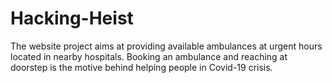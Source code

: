 # Hacking-Heist
The website project aims at providing available ambulances at urgent hours located in nearby hospitals. Booking an ambulance and reaching at doorstep is the motive behind helping people in Covid-19 crisis.
